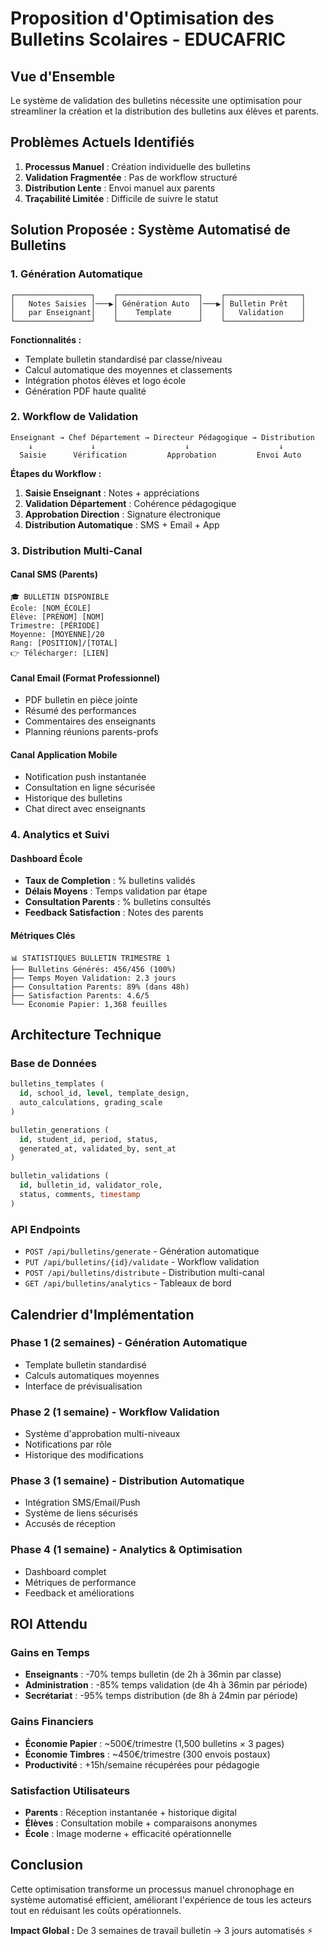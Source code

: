 # Proposition d'Optimisation des Bulletins Scolaires - EDUCAFRIC

## Vue d'Ensemble
Le système de validation des bulletins nécessite une optimisation pour streamliner la création et la distribution des bulletins aux élèves et parents.

## Problèmes Actuels Identifiés
1. **Processus Manuel** : Création individuelle des bulletins
2. **Validation Fragmentée** : Pas de workflow structuré
3. **Distribution Lente** : Envoi manuel aux parents
4. **Traçabilité Limitée** : Difficile de suivre le statut

## Solution Proposée : Système Automatisé de Bulletins

### 1. Génération Automatique
```
┌─────────────────┐    ┌──────────────────┐    ┌─────────────────┐
│   Notes Saisies │───▶│ Génération Auto  │───▶│ Bulletin Prêt   │
│   par Enseignant│    │    Template      │    │   Validation    │
└─────────────────┘    └──────────────────┘    └─────────────────┘
```

**Fonctionnalités :**
- Template bulletin standardisé par classe/niveau
- Calcul automatique des moyennes et classements
- Intégration photos élèves et logo école
- Génération PDF haute qualité

### 2. Workflow de Validation
```
Enseignant → Chef Département → Directeur Pédagogique → Distribution
    ↓             ↓                    ↓                    ↓
  Saisie      Vérification         Approbation         Envoi Auto
```

**Étapes du Workflow :**
1. **Saisie Enseignant** : Notes + appréciations
2. **Validation Département** : Cohérence pédagogique  
3. **Approbation Direction** : Signature électronique
4. **Distribution Automatique** : SMS + Email + App

### 3. Distribution Multi-Canal

#### Canal SMS (Parents)
```
🎓 BULLETIN DISPONIBLE
École: [NOM_ÉCOLE]
Élève: [PRÉNOM] [NOM]
Trimestre: [PÉRIODE]
Moyenne: [MOYENNE]/20
Rang: [POSITION]/[TOTAL]
👉 Télécharger: [LIEN]
```

#### Canal Email (Format Professionnel)
- PDF bulletin en pièce jointe
- Résumé des performances
- Commentaires des enseignants
- Planning réunions parents-profs

#### Canal Application Mobile
- Notification push instantanée
- Consultation en ligne sécurisée
- Historique des bulletins
- Chat direct avec enseignants

### 4. Analytics et Suivi

#### Dashboard École
- **Taux de Completion** : % bulletins validés
- **Délais Moyens** : Temps validation par étape
- **Consultation Parents** : % bulletins consultés
- **Feedback Satisfaction** : Notes des parents

#### Métriques Clés
```
📊 STATISTIQUES BULLETIN TRIMESTRE 1
├── Bulletins Générés: 456/456 (100%)
├── Temps Moyen Validation: 2.3 jours
├── Consultation Parents: 89% (dans 48h)
├── Satisfaction Parents: 4.6/5
└── Économie Papier: 1,368 feuilles
```

## Architecture Technique

### Base de Données
```sql
bulletins_templates (
  id, school_id, level, template_design, 
  auto_calculations, grading_scale
)

bulletin_generations (
  id, student_id, period, status, 
  generated_at, validated_by, sent_at
)

bulletin_validations (
  id, bulletin_id, validator_role, 
  status, comments, timestamp
)
```

### API Endpoints
- `POST /api/bulletins/generate` - Génération automatique
- `PUT /api/bulletins/{id}/validate` - Workflow validation
- `POST /api/bulletins/distribute` - Distribution multi-canal
- `GET /api/bulletins/analytics` - Tableaux de bord

## Calendrier d'Implémentation

### Phase 1 (2 semaines) - Génération Automatique
- Template bulletin standardisé
- Calculs automatiques moyennes
- Interface de prévisualisation

### Phase 2 (1 semaine) - Workflow Validation  
- Système d'approbation multi-niveaux
- Notifications par rôle
- Historique des modifications

### Phase 3 (1 semaine) - Distribution Automatique
- Intégration SMS/Email/Push
- Système de liens sécurisés
- Accusés de réception

### Phase 4 (1 semaine) - Analytics & Optimisation
- Dashboard complet
- Métriques de performance
- Feedback et améliorations

## ROI Attendu

### Gains en Temps
- **Enseignants** : -70% temps bulletin (de 2h à 36min par classe)
- **Administration** : -85% temps validation (de 4h à 36min par période)
- **Secrétariat** : -95% temps distribution (de 8h à 24min par période)

### Gains Financiers
- **Économie Papier** : ~500€/trimestre (1,500 bulletins × 3 pages)
- **Économie Timbres** : ~450€/trimestre (300 envois postaux)
- **Productivité** : +15h/semaine récupérées pour pédagogie

### Satisfaction Utilisateurs
- **Parents** : Réception instantanée + historique digital
- **Élèves** : Consultation mobile + comparaisons anonymes
- **École** : Image moderne + efficacité opérationnelle

## Conclusion
Cette optimisation transforme un processus manuel chronophage en système automatisé efficient, améliorant l'expérience de tous les acteurs tout en réduisant les coûts opérationnels.

**Impact Global :** De 3 semaines de travail bulletin → 3 jours automatisés ⚡